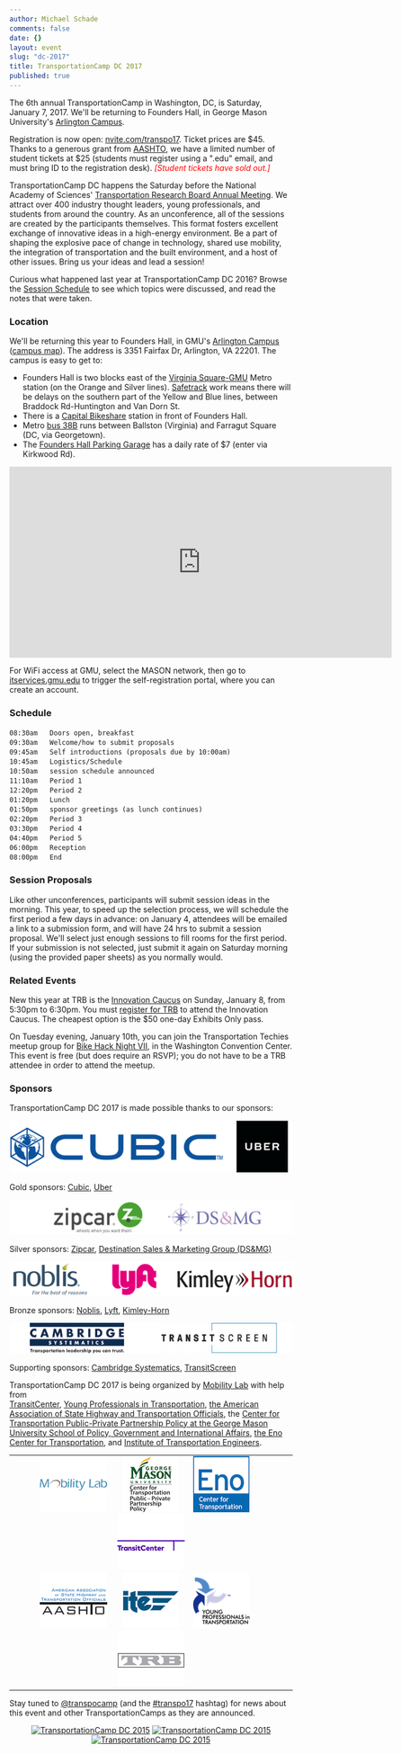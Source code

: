 ```yaml
---
author: Michael Schade
comments: false
date: {}
layout: event
slug: "dc-2017"
title: TransportationCamp DC 2017
published: true
---
```

The 6th annual TransportationCamp in Washington, DC, is Saturday, January 7, 2017.
We'll be returning to Founders Hall, in George Mason University's [Arlington Campus](http://arlington.gmu.edu/).

Registration is now open: [nvite.com/transpo17](https://nvite.com/transpo17/d325). Ticket prices are $45.
Thanks to a generous grant from [AASHTO](http://www.transportation.org/),
we have a limited number of student tickets at $25 (students must register using a ".edu" email,
and must bring ID to the registration desk).
<span style="color: red; font-style: italic">[Student tickets have sold out.]</span>

TransportationCamp DC happens the Saturday before the National Academy of Sciences' [Transportation Research Board Annual Meeting](http://www.trb.org/AnnualMeeting/). We
attract over 400 industry thought leaders, young professionals, and students from around the country.
As an unconference, all of the sessions are created by the participants themselves.
This format fosters excellent exchange of innovative ideas in a high-energy environment.
Be a part of shaping the explosive pace of change in technology, shared use mobility, the integration of transportation and the built environment, and a host of other issues.
Bring us your ideas and lead a session!

Curious what happened last year at TransportationCamp DC 2016? Browse the [Session Schedule](http://transportationcamp.org/events/dc-2016/schedule.html) to see which topics were discussed,
and read the notes that were taken.

### Location

We'll be returning this year to Founders Hall, in GMU's [Arlington Campus](http://arlington.gmu.edu/) ([campus map](http://info.gmu.edu/Maps/ArlingtonMap15.pdf)).
The address is 3351 Fairfax Dr, Arlington, VA 22201. The campus is easy to get to:

  * Founders Hall is two blocks east of the [Virginia Square-GMU](http://www.wmata.com/rail/station_detail.cfm?station_id=98) Metro station (on the Orange and Silver lines). [Safetrack](https://www.wmata.com/service/SafeTrack.cfm) work means there will be delays on the southern part of the Yellow and Blue lines, between Braddock Rd-Huntington and Van Dorn St.
  * There is a [Capital Bikeshare](http://www.capitalbikeshare.com/) station in front of Founders Hall.
  * Metro [bus 38B](http://www.wmata.com/bus/timetables/view.cfm?line=12) runs between Ballston (Virginia) and Farragut Square (DC, via Georgetown).
  * The [Founders Hall Parking Garage](http://parking.gmu.edu/arlingtoncampusparking.html)
  has a daily rate of $7 (enter via Kirkwood Rd).

<iframe align="center" src="https://www.google.com/maps/embed?pb=!1m18!1m12!1m3!1d1552.8558231973786!2d-77.10089523808!3d38.88483864213981!2m3!1f0!2f0!3f0!3m2!1i1024!2i768!4f13.1!3m3!1m2!1s0x89b7b6828ba038d9%3A0xdc8b8bb98b169604!2sGeorge+Mason+University-Arlington+Campus!5e0!3m2!1sen!2sus!4v1412725299805" width="680" height="340" frameborder="0" style="border:0"></iframe>


For WiFi access at GMU, select the MASON network, then go to [itservices.gmu.edu](http://itservices.gmu.edu/) to trigger the self-registration portal, where you can create an account.

### Schedule

``08:30am   Doors open, breakfast``<br>
``09:30am   Welcome/how to submit proposals``<br>
``09:45am   Self introductions (proposals due by 10:00am)``<br>
``10:45am   Logistics/Schedule``<br>
``10:50am   session schedule announced``<br>
``11:10am   Period 1``<br>
``12:20pm   Period 2``<br>
``01:20pm   Lunch``<br>
``01:50pm   sponsor greetings (as lunch continues)``<br>
``02:20pm   Period 3``<br>
``03:30pm   Period 4``<br>
``04:40pm   Period 5``<br>
``06:00pm   Reception``<br>
``08:00pm   End``

### Session Proposals

Like other unconferences, participants will submit session ideas in the morning. This year, to speed up the 
selection process, we will schedule the first period a few days in advance: on January 4, attendees will be emailed a link
to a submission form, and will have 24 hrs to submit a session proposal. We'll select just enough sessions to fill rooms 
for the first period. If your submission is not selected, just submit it again on Saturday morning (using the provided paper
sheets) as you normally would. 

### Related Events

New this year at TRB is the [Innovation Caucus](http://onlinepubs.trb.org/onlinepubs/idea/TRBInnovationCaucus2017.pdf)
on Sunday, January 8, from 5:30pm to 6:30pm.
You must [register for TRB](http://www.trb.org/AnnualMeeting/Registration.aspx) to attend the Innovation Caucus. 
The cheapest option is the $50 one-day Exhibits Only pass.

On Tuesday evening, January 10th, you can join the Transportation Techies meetup group
for [Bike Hack Night VII](https://www.meetup.com/Transportation-Techies/events/235892038/),
in the Washington Convention Center. This event is free (but does require an RSVP);
you do not have to be a TRB attendee in order to attend the meetup.

### Sponsors

TransportationCamp DC 2017 is made possible thanks to our sponsors:

<img src="sponsors-gold.png">

Gold sponsors: [Cubic](http://www.cubic.com/transportation), [Uber](https://www.uber.com/)

<img src="sponsors-silver.png">

Silver sponsors: [Zipcar](http://www.zipcar.com/), [Destination Sales & Marketing Group (DS&MG)](http://destinationsalesandmarketinggroup.com/)

<img src="sponsors-bronze.png">

Bronze sponsors: [Noblis](http://www.noblis.org/),  [Lyft](https://www.lyft.com/), [Kimley-Horn](http://www.kimley-horn.com/)

<img src="sponsors-supporting.png">

Supporting sponsors: [Cambridge Systematics](https://www.camsys.com/), [TransitScreen](https://transitscreen.com/)

TransportationCamp DC 2017 is being organized by [Mobility Lab](http://mobilitylab.org/) with help from  
[TransitCenter](http://transitcenter.org/),
[Young Professionals in Transportation](http://yptransportation.org/),
[the American Association of State Highway and Transportation Officials](http://www.transportation.org/),
the [Center for Transportation Public-Private Partnership Policy at the George Mason University School of Policy, Government and International Affairs](http://p3policy.gmu.edu/),
[the Eno Center for Transportation](https://www.enotrans.org/), and
[Institute of Transportation Engineers](http://www.ite.org/).

<table cellpadding="0" cellspacing="0" border="0" width="100%">
<tr><td width="100%" align="center" valign="middle">
<img src="logo-mobilitylab120x100.png"> &nbsp;&nbsp;&nbsp;&nbsp;&nbsp;
<img src="logo-gmuctpppp100x100.png"> &nbsp;&nbsp;&nbsp;&nbsp;&nbsp;
<img src="logo-eno100x100.png"> &nbsp;&nbsp;&nbsp;&nbsp;&nbsp;
<img src="logo-transitcenter120x100.png"><br>
<img src="logo-aashto120x100.png"> &nbsp;&nbsp;&nbsp;&nbsp;&nbsp;
<img src="logo-ite100x100.png"> &nbsp;&nbsp;&nbsp;&nbsp;&nbsp;
<img src="logo-ypt100x100.png"> &nbsp;&nbsp;&nbsp;&nbsp;&nbsp;
<img src="logo-trb120x100.png">
</td></tr>
</table>

Stay tuned to [@transpocamp](https://twitter.com/transpocamp) (and the [#transpo17](https://twitter.com/search?q=%23transpo17) hashtag)
for news about this event and other TransportationCamps as they are announced.

<p align="center">
<a href="https://www.flickr.com/photos/mvjantzen/15662555003/" title="TransportationCamp DC 2015"><img src="https://farm8.staticflickr.com/7496/15662555003_46ee1c9fa6_m.jpg" width="198" height="132" alt="TransportationCamp DC 2015"></a>
<a href="https://www.flickr.com/photos/mvjantzen/15663480523/" title="The Board"><img src="https://farm9.staticflickr.com/8641/15663480523_4180b79746_m.jpg" width="198" height="132" alt="TransportationCamp DC 2015"></a>
<a href="https://www.flickr.com/photos/mvjantzen/16281595951/" title="Founders Hall"><img src="https://farm8.staticflickr.com/7512/16281595951_b0d6039a92_m.jpg" width="198" height="132" alt="TransportationCamp DC 2015"></a>
</p>

<script async src="//widgets.nvite.com/1.6/tickets.js" data-resource="d325"></script>

